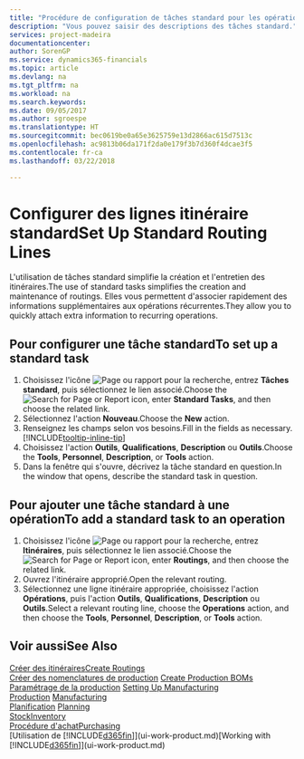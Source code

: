 ```yaml
---
title: "Procédure de configuration de tâches standard pour les opérations | Microsoft Docs"
description: "Vous pouvez saisir des descriptions des tâches standard."
services: project-madeira
documentationcenter: 
author: SorenGP
ms.service: dynamics365-financials
ms.topic: article
ms.devlang: na
ms.tgt_pltfrm: na
ms.workload: na
ms.search.keywords: 
ms.date: 09/05/2017
ms.author: sgroespe
ms.translationtype: HT
ms.sourcegitcommit: bec0619be0a65e3625759e13d2866ac615d7513c
ms.openlocfilehash: ac9813b06da171f2da0e179f3b7d360f4dcae3f5
ms.contentlocale: fr-ca
ms.lasthandoff: 03/22/2018

---
```

# <a name="set-up-standard-routing-lines"></a><span data-ttu-id="6179a-103">Configurer des lignes itinéraire standard</span><span class="sxs-lookup"><span data-stu-id="6179a-103">Set Up Standard Routing Lines</span></span>
<span data-ttu-id="6179a-104">L'utilisation de tâches standard simplifie la création et l'entretien des itinéraires.</span><span class="sxs-lookup"><span data-stu-id="6179a-104">The use of standard tasks simplifies the creation and maintenance of routings.</span></span> <span data-ttu-id="6179a-105">Elles vous permettent d'associer rapidement des informations supplémentaires aux opérations récurrentes.</span><span class="sxs-lookup"><span data-stu-id="6179a-105">They allow you to quickly attach extra information to recurring operations.</span></span>

## <a name="to-set-up-a-standard-task"></a><span data-ttu-id="6179a-106">Pour configurer une tâche standard</span><span class="sxs-lookup"><span data-stu-id="6179a-106">To set up a standard task</span></span>
1. <span data-ttu-id="6179a-107">Choisissez l'icône ![Page ou rapport pour la recherche](media/ui-search/search_small.png "icône Page ou rapport pour la recherche"), entrez **Tâches standard**, puis sélectionnez le lien associé.</span><span class="sxs-lookup"><span data-stu-id="6179a-107">Choose the ![Search for Page or Report](media/ui-search/search_small.png "Search for Page or Report icon") icon, enter **Standard Tasks**, and then choose the related link.</span></span>
2. <span data-ttu-id="6179a-108">Sélectionnez l'action **Nouveau**.</span><span class="sxs-lookup"><span data-stu-id="6179a-108">Choose the **New** action.</span></span>
3. <span data-ttu-id="6179a-109">Renseignez les champs selon vos besoins.</span><span class="sxs-lookup"><span data-stu-id="6179a-109">Fill in the fields as necessary.</span></span> [!INCLUDE[tooltip-inline-tip](includes/tooltip-inline-tip_md.md)]
4. <span data-ttu-id="6179a-110">Choisissez l'action **Outils**, **Qualifications**, **Description** ou **Outils**.</span><span class="sxs-lookup"><span data-stu-id="6179a-110">Choose the **Tools**, **Personnel**, **Description**, or **Tools** action.</span></span>
5. <span data-ttu-id="6179a-111">Dans la fenêtre qui s'ouvre, décrivez la tâche standard en question.</span><span class="sxs-lookup"><span data-stu-id="6179a-111">In the window that opens, describe the standard task in question.</span></span>

## <a name="to-add-a-standard-task-to-an-operation"></a><span data-ttu-id="6179a-112">Pour ajouter une tâche standard à une opération</span><span class="sxs-lookup"><span data-stu-id="6179a-112">To add a standard task to an operation</span></span>
1. <span data-ttu-id="6179a-113">Choisissez l'icône ![Page ou rapport pour la recherche](media/ui-search/search_small.png "icône Page ou rapport pour la recherche"), entrez **Itinéraires**, puis sélectionnez le lien associé.</span><span class="sxs-lookup"><span data-stu-id="6179a-113">Choose the ![Search for Page or Report](media/ui-search/search_small.png "Search for Page or Report icon") icon, enter **Routings**, and then choose the related link.</span></span>
2. <span data-ttu-id="6179a-114">Ouvrez l'itinéraire approprié.</span><span class="sxs-lookup"><span data-stu-id="6179a-114">Open the relevant routing.</span></span>
3. <span data-ttu-id="6179a-115">Sélectionnez une ligne itinéraire appropriée, choisissez l'action **Opérations**, puis l'action **Outils**, **Qualifications**, **Description** ou **Outils**.</span><span class="sxs-lookup"><span data-stu-id="6179a-115">Select a relevant routing line, choose the **Operations** action, and then choose the **Tools**, **Personnel**, **Description**, or **Tools** action.</span></span>

## <a name="see-also"></a><span data-ttu-id="6179a-116">Voir aussi</span><span class="sxs-lookup"><span data-stu-id="6179a-116">See Also</span></span>  
[<span data-ttu-id="6179a-117">Créer des itinéraires</span><span class="sxs-lookup"><span data-stu-id="6179a-117">Create Routings</span></span>](production-how-to-create-routings.md)  
<span data-ttu-id="6179a-118">[Créer des nomenclatures de production](production-how-to-create-production-boms.md)   </span><span class="sxs-lookup"><span data-stu-id="6179a-118">[Create Production BOMs](production-how-to-create-production-boms.md)   </span></span>  
<span data-ttu-id="6179a-119">[Paramétrage de la production](production-configure-production-processes.md) </span><span class="sxs-lookup"><span data-stu-id="6179a-119">[Setting Up Manufacturing](production-configure-production-processes.md) </span></span>  
<span data-ttu-id="6179a-120">[Production](production-manage-manufacturing.md)  </span><span class="sxs-lookup"><span data-stu-id="6179a-120">[Manufacturing](production-manage-manufacturing.md)  </span></span>  
<span data-ttu-id="6179a-121">[Planification](production-planning.md) </span><span class="sxs-lookup"><span data-stu-id="6179a-121">[Planning](production-planning.md) </span></span>  
[<span data-ttu-id="6179a-122">Stock</span><span class="sxs-lookup"><span data-stu-id="6179a-122">Inventory</span></span>](inventory-manage-inventory.md)  
[<span data-ttu-id="6179a-123">Procédure d'achat</span><span class="sxs-lookup"><span data-stu-id="6179a-123">Purchasing</span></span>](purchasing-manage-purchasing.md)  
<span data-ttu-id="6179a-124">[Utilisation de [!INCLUDE[d365fin](includes/d365fin_md.md)]](ui-work-product.md)</span><span class="sxs-lookup"><span data-stu-id="6179a-124">[Working with [!INCLUDE[d365fin](includes/d365fin_md.md)]](ui-work-product.md)</span></span>  

